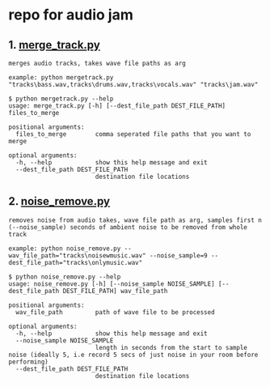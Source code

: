# repo for audio jam 

## 1. [merge_track.py](merge_track.py) 
    merges audio tracks, takes wave file paths as arg
```
example: python mergetrack.py "tracks\bass.wav,tracks\drums.wav,tracks\vocals.wav" "tracks\jam.wav"

$ python mergetrack.py --help
usage: merge_track.py [-h] [--dest_file_path DEST_FILE_PATH] files_to_merge

positional arguments:
  files_to_merge        comma seperated file paths that you want to merge

optional arguments:
  -h, --help            show this help message and exit
  --dest_file_path DEST_FILE_PATH
                        destination file locations
```

## 2. [noise_remove.py](noise_remove.py)
    removes noise from audio takes, wave file path as arg, samples first n (--noise_sample) seconds of ambient noise to be removed from whole track 
```
example: python noise_remove.py --wav_file_path="tracks\noisewmusic.wav" --noise_sample=9 --dest_file_path="tracks\onlymusic.wav"

$ python noise_remove.py --help
usage: noise_remove.py [-h] [--noise_sample NOISE_SAMPLE] [--dest_file_path DEST_FILE_PATH] wav_file_path

positional arguments:
  wav_file_path         path of wave file to be processed

optional arguments:
  -h, --help            show this help message and exit
  --noise_sample NOISE_SAMPLE
                        length in seconds from the start to sample noise (ideally 5, i.e record 5 secs of just noise in your room before performing)
  --dest_file_path DEST_FILE_PATH
                        destination file locations
```